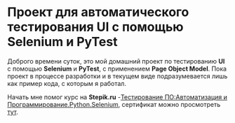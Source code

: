 # Проект для автоматического тестирования UI с помощью Selenium и PyTest

Доброго времени суток, это мой домашний проект по тестированию **UI** с помощью **Selenium** и **PyTest**, с применением **Page Object Model**. 
Пока проект в процессе разработки и в текущем виде подразумевается лишь как пример кода, с которым я работал. 

Начать мне помог курс на **Stepik.ru** -[Тестирование ПО:Автоматизация и Программирование.Python.Selenium](https://stepik.org/course/120491), сертификат можно просмотреть [тут](https://stepik.org/cert/2242336).
